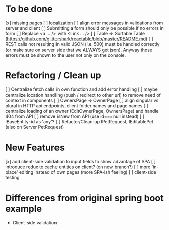 # To be done
[x] missing pages
[ ] localization
[ ] align error messages in validations from server and client
[ ] Submitting a form should only be possible if no errors in form
[ ] Replace <a ... /> with <Link ... />
[ ] Table => Sortable Table (https://github.com/glittershark/reactable/blob/master/README.md)
[ ] REST calls not resulting in valid JSON (i.e. 500) must be handled correctly (or make sure on server side that we ALWAYS get json). Anyway those errors must be shown to the user not only on the console.

# Refactoring / Clean up
[ ] Centralize fetch calls in own function and add error handling
[ ] maybe centralize location handling (push / redirect to other url) to remove need of context in components
[ ] OwnersPage => OwnerPage
[ ] align singular vs plural in HTTP api endpoints, client folder names and page names
[ ] centralize loading of an owner (EditOwnerPage, OwnersPage) and handle 404 from API
[ ] remove isNew from API (use id===null instead)
[ ] IBaseEntity: id as 'any'?
[ ] Refactor/Clean-up IPetRequest, IEditablePet (also on Server PetRequest) 

# New Features
[x] add client-side validation to input fields to show advantage of SPA 
[ ] introduce redux to cache entities on client? (on new branch?)
[ ] more 'in-place' editing instead of own pages (more SPA-ish feeling)
[ ] client-side testing

# Differences from original spring boot example
* Client-side validation


 